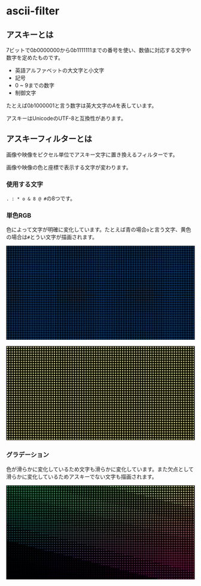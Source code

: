 # ascii-filter

## アスキーとは

$7$ビットで$0b0000000$から$0b1111111$までの番号を使い、数値に対応する文字や数字を定めたものです。

- 英語アルファベットの大文字と小文字
- 記号
- $0$ ~ $9$までの数字
- 制御文字

たとえば$0b1000001$と言う数字は英大文字の$A$を表しています。

アスキーはUnicodeのUTF-8と互換性があります。

## アスキーフィルターとは

画像や映像をピクセル単位でアスキー文字に置き換えるフィルターです。

画像や映像の色と座標で表示する文字が変わります。

### 使用する文字

`. : * o & 8 @ #`の8つです。

### 単色RGB

色によって文字が明確に変化しています。たとえば青の場合```o```と言う文字、黄色の場合は```#```とうい文字が描画されます。

![青の文字oが描画されている画像](./image/Blue.png)

![黄色の文字#が描画されている画像](./image/Yellow.png)

### グラデーション

色が滑らかに変化しているため文字も滑らかに変化しています。また欠点として滑らかに変化しているためアスキーでない文字も描画されます。

![グラデーションにより文字も滑らかに変化している画像](./image/Gradation3.png)
